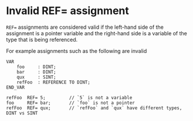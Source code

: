 # Invalid REF= assignment

`REF=` assignments are considered valid if the left-hand side of the assignment is a pointer variable 
and the right-hand side is a variable of the type that is being referenced.

For example assignments such as the following are invalid

```iecst
VAR
    foo     : DINT;
    bar     : DINT;
    qux     : SINT;
    refFoo  : REFERENCE TO DINT;
END_VAR

refFoo  REF= 5;         // `5` is not a variable
foo     REF= bar;       // `foo` is not a pointer
refFoo  REF= qux;       // `refFoo` and `qux` have different types, DINT vs SINT
```